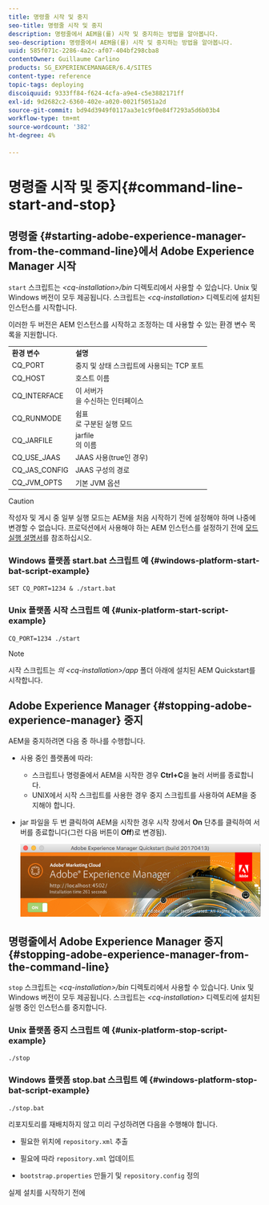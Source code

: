 ```yaml
---
title: 명령줄 시작 및 중지
seo-title: 명령줄 시작 및 중지
description: 명령줄에서 AEM을(를) 시작 및 중지하는 방법을 알아봅니다.
seo-description: 명령줄에서 AEM을(를) 시작 및 중지하는 방법을 알아봅니다.
uuid: 585f071c-2286-4a2c-af07-404bf298cba8
contentOwner: Guillaume Carlino
products: SG_EXPERIENCEMANAGER/6.4/SITES
content-type: reference
topic-tags: deploying
discoiquuid: 9333ff84-f624-4cfa-a9e4-c5e3882171ff
exl-id: 9d2682c2-6360-402e-a020-0021f5051a2d
source-git-commit: bd94d3949f0117aa3e1c9f0e84f7293a5d6b03b4
workflow-type: tm+mt
source-wordcount: '382'
ht-degree: 4%

---
```


# 명령줄 시작 및 중지{#command-line-start-and-stop}

## 명령줄 {#starting-adobe-experience-manager-from-the-command-line}에서 Adobe Experience Manager 시작

`start` 스크립트는 *&lt;cq-installation>/bin* 디렉토리에서 사용할 수 있습니다. Unix 및 Windows 버전이 모두 제공됩니다. 스크립트는 *&lt;cq-installation>* 디렉토리에 설치된 인스턴스를 시작합니다.

이러한 두 버전은 AEM 인스턴스를 시작하고 조정하는 데 사용할 수 있는 환경 변수 목록을 지원합니다.

<table> 
 <tbody> 
  <tr> 
   <td><strong>환경 변수 </strong></td> 
   <td><strong>설명 </strong></td> 
  </tr> 
  <tr> 
   <td>CQ_PORT</td> 
   <td>중지 및 상태 스크립트에 사용되는 TCP 포트<br /> </td> 
  </tr> 
  <tr> 
   <td>CQ_HOST</td> 
   <td>호스트 이름<br /> </td> 
  </tr> 
  <tr> 
   <td>CQ_INTERFACE</td> 
   <td>이 서버가<br />을 수신하는 인터페이스 </td> 
  </tr> 
  <tr> 
   <td>CQ_RUNMODE</td> 
   <td>쉼표<br />로 구분된 실행 모드 </td> 
  </tr> 
  <tr> 
   <td>CQ_JARFILE</td> 
   <td>jarfile<br />의 이름 </td> 
  </tr> 
  <tr> 
   <td>CQ_USE_JAAS</td> 
   <td>JAAS 사용(true인 경우)<br /> </td> 
  </tr> 
  <tr> 
   <td>CQ_JAS_CONFIG</td> 
   <td>JAAS 구성의 경로<br /> </td> 
  </tr> 
  <tr> 
   <td>CQ_JVM_OPTS</td> 
   <td>기본 JVM 옵션<br /> </td> 
  </tr> 
 </tbody> 
</table>

>[!CAUTION]
>
>작성자 및 게시 중 일부 실행 모드는 AEM을 처음 시작하기 전에 설정해야 하며 나중에 변경할 수 없습니다. 프로덕션에서 사용해야 하는 AEM 인스턴스를 설정하기 전에 [모드 실행 설명서](/help/sites-deploying/configure-runmodes.md)를 참조하십시오.

### Windows 플랫폼 start.bat 스크립트 예 {#windows-platform-start-bat-script-example}

```shell
SET CQ_PORT=1234 & ./start.bat
```

### Unix 플랫폼 시작 스크립트 예 {#unix-platform-start-script-example}

```shell
CQ_PORT=1234 ./start
```

>[!NOTE]
>
>시작 스크립트는 *의 &lt;cq-installation>/app* 폴더 아래에 설치된 AEM Quickstart를 시작합니다.

## Adobe Experience Manager {#stopping-adobe-experience-manager} 중지

AEM을 중지하려면 다음 중 하나를 수행합니다.

* 사용 중인 플랫폼에 따라:

   * 스크립트나 명령줄에서 AEM을 시작한 경우 **Ctrl+C**&#x200B;을 눌러 서버를 종료합니다.
   * UNIX에서 시작 스크립트를 사용한 경우 중지 스크립트를 사용하여 AEM을 중지해야 합니다.

* jar 파일을 두 번 클릭하여 AEM을 시작한 경우 시작 창에서 **On** 단추를 클릭하여 서버를 종료합니다(그런 다음 버튼이 **Off**)로 변경됨).

   ![chlimage_1-63](assets/chlimage_1-63.png)

## 명령줄에서 Adobe Experience Manager 중지 {#stopping-adobe-experience-manager-from-the-command-line}

`stop` 스크립트는 *&lt;cq-installation>/bin* 디렉토리에서 사용할 수 있습니다. Unix 및 Windows 버전이 모두 제공됩니다. 스크립트는 *&lt;cq-installation>* 디렉토리에 설치된 실행 중인 인스턴스를 중지합니다.

### Unix 플랫폼 중지 스크립트 예 {#unix-platform-stop-script-example}

```shell
./stop
```

### Windows 플랫폼 stop.bat 스크립트 예 {#windows-platform-stop-bat-script-example}

```shell
./stop.bat
```

리포지토리를 재배치하지 않고 미리 구성하려면 다음을 수행해야 합니다.

* 필요한 위치에 `repository.xml` 추출

* 필요에 따라 `repository.xml` 업데이트

* `bootstrap.properties` 만들기 및 `repository.config` 정의

실제 설치를 시작하기 전에
